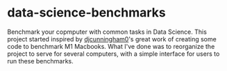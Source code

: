 # data-science-benchmarks
Benchmark your copmputer with common tasks in Data Science. This project started inspired by [djcunningham0](https://github.com/djcunningham0/m1_benchmarks)'s great work of creating some code to benchmark M1 Macbooks. What I've done was to reorganize the project to serve for several computers, with a simple interface for users to run these benchmarks.

